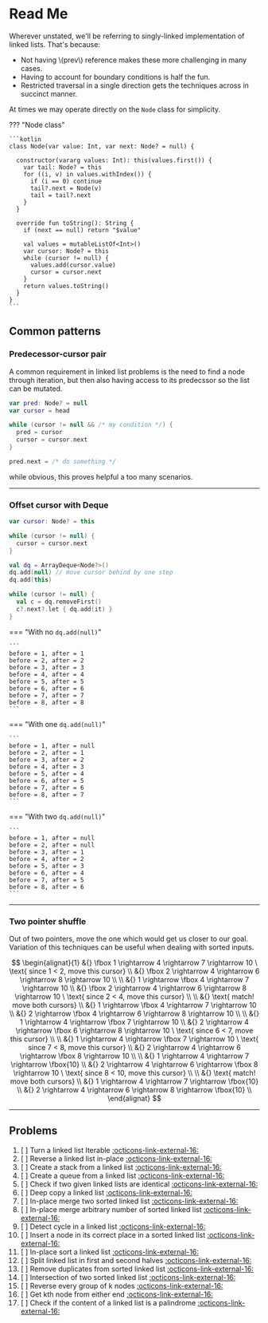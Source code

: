 # Read Me

Wherever unstated, we'll be referring to singly-linked implementation of linked lists. That's because:

- Not having \\(prev\\) reference makes these more challenging in many cases.
- Having to account for boundary conditions is half the fun.
- Restricted traversal in a single direction gets the techniques across in succinct manner.

At times we may operate directly on the `Node` class for simplicity.

??? "Node class"

    ```kotlin
    class Node(var value: Int, var next: Node? = null) {

      constructor(vararg values: Int): this(values.first()) {
        var tail: Node? = this
        for ((i, v) in values.withIndex()) {
          if (i == 0) continue
          tail?.next = Node(v)
          tail = tail?.next
        }
      }

      override fun toString(): String {
        if (next == null) return "$value"

        val values = mutableListOf<Int>()
        var cursor: Node? = this
        while (cursor != null) {
          values.add(cursor.value)
          cursor = cursor.next
        }
        return values.toString()
      }
    }
    ```

## Common patterns

### Predecessor-cursor pair

A common requirement in linked list problems is the need to find a node through iteration, but then also having access to its predecssor so the list can be mutated.

```kotlin
var pred: Node? = null
var cursor = head

while (cursor != null && /* my condition */) {
  pred = cursor
  cursor = cursor.next
}

pred.next = /* do something */
```

while obvious, this proves helpful a too many scenarios.

<hr>

### Offset cursor with $\text{Deque}$

<div markdown class="grid">

```kotlin linenums="1" title="before"
var cursor: Node? = this

while (cursor != null) {
  cursor = cursor.next
}
```

```kotlin linenums="1" hl_lines="2 7" title="after"
val dq = ArrayDeque<Node?>()
dq.add(null) // move cursor behind by one step
dq.add(this)

while (cursor != null) {
  val c = dq.removeFirst()
  c?.next?.let { dq.add(it) }
}
```

</div>

=== "With no `dq.add(null)`"

    ```
    before = 1, after = 1
    before = 2, after = 2
    before = 3, after = 3
    before = 4, after = 4
    before = 5, after = 5
    before = 6, after = 6
    before = 7, after = 7
    before = 8, after = 8
    ```

=== "With one `dq.add(null)`"

    ```
    before = 1, after = null
    before = 2, after = 1
    before = 3, after = 2
    before = 4, after = 3
    before = 5, after = 4
    before = 6, after = 5
    before = 7, after = 6
    before = 8, after = 7
    ```

=== "With two `dq.add(null)`"

    ```
    before = 1, after = null
    before = 2, after = null
    before = 3, after = 1
    before = 4, after = 2
    before = 5, after = 3
    before = 6, after = 4
    before = 7, after = 5
    before = 8, after = 6
    ```

<hr>

### Two pointer shuffle

Out of two pointers, move the one which would get us closer to our goal. Variation of this techniques can be useful when dealing with sorted inputs.

$$
\begin{alignat}{1}
&{} \fbox 1 \rightarrow 4 \rightarrow 7 \rightarrow 10 \ \text{ since 1 < 2, move this cursor} \\
&{} \fbox 2 \rightarrow 4 \rightarrow 6 \rightarrow 8 \rightarrow 10 \\
\\
&{} 1 \rightarrow \fbox 4 \rightarrow 7 \rightarrow 10 \\
&{} \fbox 2 \rightarrow 4 \rightarrow 6 \rightarrow 8 \rightarrow 10 \ \text{ since 2 < 4, move this cursor} \\
\\
&{} \text{ match! move both cursors} \\
&{} 1 \rightarrow \fbox 4 \rightarrow 7 \rightarrow 10 \\
&{}  2 \rightarrow \fbox 4 \rightarrow 6 \rightarrow 8 \rightarrow 10 \\
\\
&{} 1 \rightarrow 4 \rightarrow \fbox 7 \rightarrow 10 \\
&{} 2 \rightarrow 4 \rightarrow \fbox 6 \rightarrow 8 \rightarrow 10 \ \text{ since 6 < 7, move this cursor} \\
\\
&{} 1 \rightarrow 4 \rightarrow \fbox 7 \rightarrow 10  \ \text{ since 7 < 8, move this cursor} \\
&{} 2 \rightarrow 4 \rightarrow 6 \rightarrow \fbox 8 \rightarrow 10 \\
\\
&{} 1 \rightarrow 4 \rightarrow 7 \rightarrow \fbox{10} \\
&{} 2 \rightarrow 4 \rightarrow 6 \rightarrow \fbox 8 \rightarrow 10 \ \text{ since 8 < 10, move this cursor} \\
\\
&{} \text{ match! move both cursors} \\
&{} 1 \rightarrow 4 \rightarrow 7 \rightarrow \fbox{10} \\
&{} 2 \rightarrow 4 \rightarrow 6 \rightarrow 8 \rightarrow \fbox{10} \\
\end{alignat}
$$

<hr>

## Problems

1. [ ] Turn a linked list Iterable <a target="_blank" href="/data-structures/linked-list/problems/turn-a-linked-list-iterable">:octicons-link-external-16:</a>
2. [ ] Reverse a linked list in-place <a target="_blank" href="/data-structures/linked-list/problems/reverse-a-linked-list-in-place">:octicons-link-external-16:</a>
3. [ ] Create a stack from a linked list <a target="_blank" href="/data-structures/linked-list/problems/create-a-stack-from-a-linked-list">:octicons-link-external-16:</a>
4. [ ] Create a queue from a linked list <a target="_blank" href="/data-structures/linked-list/problems/create-a-queue-from-a-linked-list">:octicons-link-external-16:</a>
5. [ ] Check if two given linked lists are identical <a target="_blank" href="/data-structures/linked-list/problems/check-if-two-given-linked-lists-are-identical">:octicons-link-external-16:</a>
6. [ ] Deep copy a linked list <a target="_blank" href="/data-structures/linked-list/problems/deep-copy-a-linked-list">:octicons-link-external-16:</a>
7. [ ] In-place merge two sorted linked list <a target="_blank" href="/data-structures/linked-list/problems/in-place-merge-two-sorted-linked-list">:octicons-link-external-16:</a>
8. [ ] In-place merge arbitrary number of sorted linked list <a target="_blank" href="/data-structures/linked-list/problems/in-place-merge-arbitrary-number-of-sorted-linked-list">:octicons-link-external-16:</a>
9. [ ] Detect cycle in a linked list <a target="_blank" href="/data-structures/linked-list/problems/detect-cycle-in-a-linked-list">:octicons-link-external-16:</a>
10. [ ] Insert a node in its correct place in a sorted linked list <a target="_blank" href="/data-structures/linked-list/problems/insert-a-node-in-its-correct-place-in-a-sorted-linked-list">:octicons-link-external-16:</a>
11. [ ] In-place sort a linked list <a target="_blank" href="/data-structures/linked-list/problems/in-place-sort-a-linked-list">:octicons-link-external-16:</a>
12. [ ] Split linked list in first and second halves <a target="_blank" href="/data-structures/linked-list/problems/split-linked-list-in-first-and-second-halves">:octicons-link-external-16:</a>
13. [ ] Remove duplicates from sorted linked list <a target="_blank" href="/data-structures/linked-list/problems/remove-duplicates-from-sorted-linked-list">:octicons-link-external-16:</a>
14. [ ] Intersection of two sorted linked list <a target="_blank" href="/data-structures/linked-list/problems/intersection-of-two-sorted-linked-list">:octicons-link-external-16:</a>
15. [ ] Reverse every group of k nodes <a target="_blank" href="/data-structures/linked-list/problems/reverse-every-group-of-k-nodes">:octicons-link-external-16:</a>
16. [ ] Get kth node from either end <a target="_blank" href="/data-structures/linked-list/problems/get-kth-node-from-either-end">:octicons-link-external-16:</a>
17. [ ] Check if the content of a linked list is a palindrome <a target="_blank" href="/data-structures/linked-list/problems/check-if-the-content-of-a-linked-list-is-a-palindrome">:octicons-link-external-16:</a>
